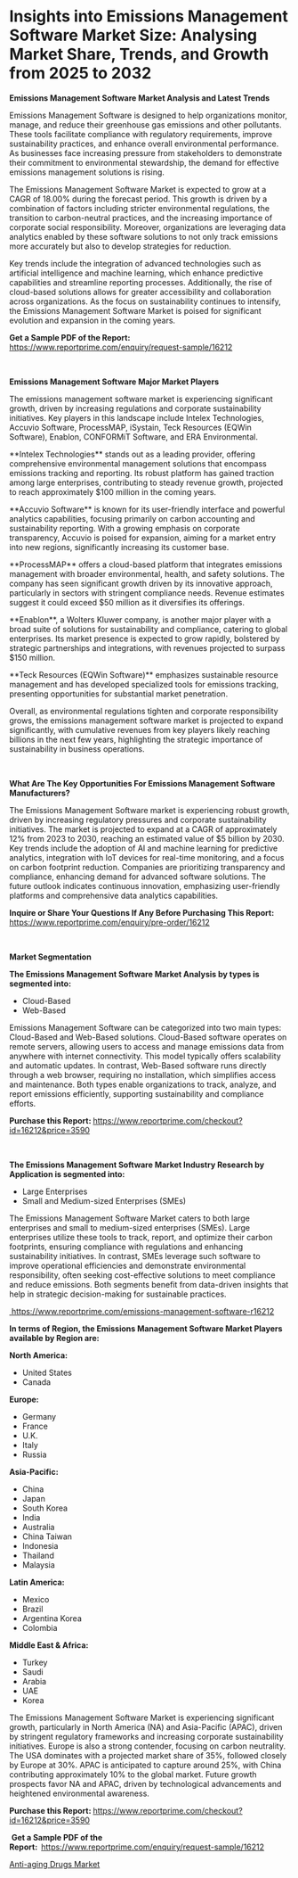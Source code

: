 <p><h1>Insights into Emissions Management Software Market Size: Analysing Market Share, Trends, and Growth from 2025 to 2032</h1></p><p><strong>Emissions Management Software Market Analysis and Latest Trends</strong></p>
<p><p>Emissions Management Software is designed to help organizations monitor, manage, and reduce their greenhouse gas emissions and other pollutants. These tools facilitate compliance with regulatory requirements, improve sustainability practices, and enhance overall environmental performance. As businesses face increasing pressure from stakeholders to demonstrate their commitment to environmental stewardship, the demand for effective emissions management solutions is rising.</p><p>The Emissions Management Software Market is expected to grow at a CAGR of 18.00% during the forecast period. This growth is driven by a combination of factors including stricter environmental regulations, the transition to carbon-neutral practices, and the increasing importance of corporate social responsibility. Moreover, organizations are leveraging data analytics enabled by these software solutions to not only track emissions more accurately but also to develop strategies for reduction. </p><p>Key trends include the integration of advanced technologies such as artificial intelligence and machine learning, which enhance predictive capabilities and streamline reporting processes. Additionally, the rise of cloud-based solutions allows for greater accessibility and collaboration across organizations. As the focus on sustainability continues to intensify, the Emissions Management Software Market is poised for significant evolution and expansion in the coming years.</p></p>
<p><strong>Get a Sample PDF of the Report:&nbsp;</strong> <a href="https://www.reportprime.com/enquiry/request-sample/16212?utm_campaign=3289&utm_medium=2&utm_source=Github&utm_content=ia&utm_term=20032025&utm_id=emissions-management-software">https://www.reportprime.com/enquiry/request-sample/16212</a></p>
<p>&nbsp;</p>
<p><strong>Emissions Management Software Major Market Players</strong></p>
<p><p>The emissions management software market is experiencing significant growth, driven by increasing regulations and corporate sustainability initiatives. Key players in this landscape include Intelex Technologies, Accuvio Software, ProcessMAP, iSystain, Teck Resources (EQWin Software), Enablon, CONFORMiT Software, and ERA Environmental.</p><p>**Intelex Technologies** stands out as a leading provider, offering comprehensive environmental management solutions that encompass emissions tracking and reporting. Its robust platform has gained traction among large enterprises, contributing to steady revenue growth, projected to reach approximately $100 million in the coming years.</p><p>**Accuvio Software** is known for its user-friendly interface and powerful analytics capabilities, focusing primarily on carbon accounting and sustainability reporting. With a growing emphasis on corporate transparency, Accuvio is poised for expansion, aiming for a market entry into new regions, significantly increasing its customer base.</p><p>**ProcessMAP** offers a cloud-based platform that integrates emissions management with broader environmental, health, and safety solutions. The company has seen significant growth driven by its innovative approach, particularly in sectors with stringent compliance needs. Revenue estimates suggest it could exceed $50 million as it diversifies its offerings.</p><p>**Enablon**, a Wolters Kluwer company, is another major player with a broad suite of solutions for sustainability and compliance, catering to global enterprises. Its market presence is expected to grow rapidly, bolstered by strategic partnerships and integrations, with revenues projected to surpass $150 million.</p><p>**Teck Resources (EQWin Software)** emphasizes sustainable resource management and has developed specialized tools for emissions tracking, presenting opportunities for substantial market penetration.</p><p>Overall, as environmental regulations tighten and corporate responsibility grows, the emissions management software market is projected to expand significantly, with cumulative revenues from key players likely reaching billions in the next few years, highlighting the strategic importance of sustainability in business operations.</p></p>
<p>&nbsp;</p>
<p><strong>What Are The Key Opportunities For Emissions Management Software Manufacturers?</strong></p>
<p><p>The Emissions Management Software market is experiencing robust growth, driven by increasing regulatory pressures and corporate sustainability initiatives. The market is projected to expand at a CAGR of approximately 12% from 2023 to 2030, reaching an estimated value of $5 billion by 2030. Key trends include the adoption of AI and machine learning for predictive analytics, integration with IoT devices for real-time monitoring, and a focus on carbon footprint reduction. Companies are prioritizing transparency and compliance, enhancing demand for advanced software solutions. The future outlook indicates continuous innovation, emphasizing user-friendly platforms and comprehensive data analytics capabilities.</p></p>
<p><strong>Inquire or Share Your Questions If Any Before Purchasing This Report:</strong> <a href="https://www.reportprime.com/enquiry/pre-order/16212?utm_campaign=3289&utm_medium=2&utm_source=Github&utm_content=ia&utm_term=20032025&utm_id=emissions-management-software">https://www.reportprime.com/enquiry/pre-order/16212</a></p>
<p>&nbsp;</p>
<p><strong>Market Segmentation</strong></p>
<p><strong>The Emissions Management Software Market Analysis by types is segmented into:</strong></p>
<p><ul><li>Cloud-Based</li><li>Web-Based</li></ul></p>
<p><p>Emissions Management Software can be categorized into two main types: Cloud-Based and Web-Based solutions. Cloud-Based software operates on remote servers, allowing users to access and manage emissions data from anywhere with internet connectivity. This model typically offers scalability and automatic updates. In contrast, Web-Based software runs directly through a web browser, requiring no installation, which simplifies access and maintenance. Both types enable organizations to track, analyze, and report emissions efficiently, supporting sustainability and compliance efforts.</p></p>
<p><strong>Purchase this Report:&nbsp;</strong><a href="https://www.reportprime.com/checkout?id=16212&price=3590&utm_campaign=3289&utm_medium=2&utm_source=Github&utm_content=ia&utm_term=20032025&utm_id=emissions-management-software">https://www.reportprime.com/checkout?id=16212&price=3590</a></p>
<p>&nbsp;</p>
<p><strong>The Emissions Management Software Market Industry Research by Application is segmented into:</strong></p>
<p><ul><li>Large Enterprises</li><li>Small and Medium-sized Enterprises (SMEs)</li></ul></p>
<p><p>The Emissions Management Software Market caters to both large enterprises and small to medium-sized enterprises (SMEs). Large enterprises utilize these tools to track, report, and optimize their carbon footprints, ensuring compliance with regulations and enhancing sustainability initiatives. In contrast, SMEs leverage such software to improve operational efficiencies and demonstrate environmental responsibility, often seeking cost-effective solutions to meet compliance and reduce emissions. Both segments benefit from data-driven insights that help in strategic decision-making for sustainable practices.</p></p>
<p><a href="https://www.reportprime.com/emissions-management-software-r16212?utm_campaign=3289&utm_medium=2&utm_source=Github&utm_content=ia&utm_term=20032025&utm_id=emissions-management-software">&nbsp;https://www.reportprime.com/emissions-management-software-r16212</a></p>
<p><strong>In terms of Region, the Emissions Management Software Market Players available by Region are:</strong></p>
<p>
    <p> <strong> North America: </strong>
        <ul>
            <li>United States</li>
            <li>Canada</li>
        </ul>
        </p> 
    <p> <strong> Europe: </strong>
        <ul>
            <li>Germany</li>
            <li>France</li>
            <li>U.K.</li>
            <li>Italy</li>
            <li>Russia</li>
        </ul>
        </p> 
    <p> <strong> Asia-Pacific: </strong>
        <ul>
            <li>China</li>
            <li>Japan</li>
            <li>South Korea</li>
            <li>India</li>
            <li>Australia</li>
            <li>China Taiwan</li>
            <li>Indonesia</li>
            <li>Thailand</li>
            <li>Malaysia</li>
        </ul>
        </p> 
    <p> <strong> Latin America: </strong>
        <ul>
            <li>Mexico</li>
            <li>Brazil</li>
            <li>Argentina Korea</li>
            <li>Colombia</li>
        </ul>
        </p> 
    <p> <strong> Middle East & Africa: </strong>
        <ul>
            <li>Turkey</li>
            <li>Saudi</li>
            <li>Arabia</li>
            <li>UAE</li>
            <li>Korea</li>
        </ul>
    </p>
    </p>
<p><p>The Emissions Management Software Market is experiencing significant growth, particularly in North America (NA) and Asia-Pacific (APAC), driven by stringent regulatory frameworks and increasing corporate sustainability initiatives. Europe is also a strong contender, focusing on carbon neutrality. The USA dominates with a projected market share of 35%, followed closely by Europe at 30%. APAC is anticipated to capture around 25%, with China contributing approximately 10% to the global market. Future growth prospects favor NA and APAC, driven by technological advancements and heightened environmental awareness.</p></p>
<p><strong>Purchase this Report: </strong><a href="https://www.reportprime.com/checkout?id=16212&price=3590&utm_campaign=3289&utm_medium=2&utm_source=Github&utm_content=ia&utm_term=20032025&utm_id=emissions-management-software">https://www.reportprime.com/checkout?id=16212&price=3590</a></p>
<p>&nbsp;<strong>Get a Sample PDF of the Report:&nbsp;&nbsp;</strong><a href="https://www.reportprime.com/enquiry/request-sample/16212?utm_campaign=3289&utm_medium=2&utm_source=Github&utm_content=ia&utm_term=20032025&utm_id=emissions-management-software">https://www.reportprime.com/enquiry/request-sample/16212</a></p>
<p><strong></strong></p>
<p><p><a href="https://github.com/nabadeneme/Market-Research-Report-List-1/blob/main/anti-aging-drugs-market.md?utm_campaign=3289&utm_medium=2&utm_source=Github&utm_content=ia&utm_term=20032025&utm_id=emissions-management-software">Anti-aging Drugs Market</a></p></p>